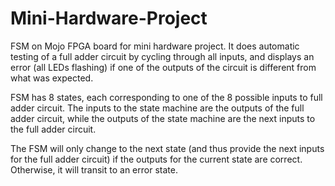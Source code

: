 # Mini-Hardware-Project
FSM on Mojo FPGA board for mini hardware project. It does automatic testing of a full adder circuit by cycling through all inputs, and displays an error (all LEDs flashing) if one of the outputs of the circuit is different from what was expected. 

FSM has 8 states, each corresponding to one of the 8 possible inputs to full adder circuit. The inputs to the state machine are the outputs of the full adder circuit, while the outputs of the state machine are the next inputs to the full adder circuit. 

The FSM will only change to the next state (and thus provide the next inputs for the full adder circuit) if the outputs for the current state are correct. Otherwise, it will transit to an error state.
